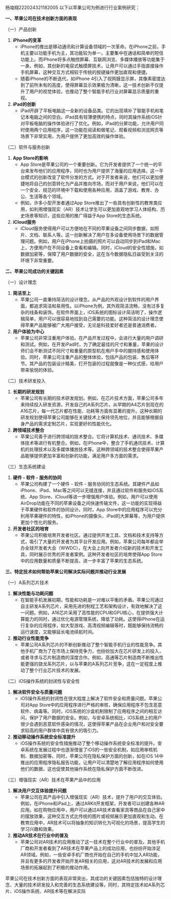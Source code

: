 杨竣翔222024321182005
以下以苹果公司为例进行行业案例研究：

**一、苹果公司在技术创新方面的表现**

（一）产品创新
1. **iPhone的变革**
   - iPhone的推出是移动通讯和计算设备领域的一次革命。在iPhone之前，手机主要以功能手机为主，其功能较为单一，主要集中在通话和简单的短信功能上。而iPhone将多点触控屏幕、互联网浏览、多媒体播放等功能集于一身。例如，其创新的电容式触摸屏技术，让用户可以通过手指直接操作手机屏幕，这种交互方式相较于传统的按键操作更加直观和便捷。
   - 随着iPhone的不断迭代，如iPhone 4引入了视网膜显示屏，其像素密度达到了前所未有的高度，使得屏幕显示效果极为清晰，这一技术创新不仅提升了用户的视觉体验，也推动了整个智能手机行业对屏幕显示质量的重视。
2. **iPad的创新**
   - iPad开辟了平板电脑这一全新的设备品类。它的出现填补了智能手机和笔记本电脑之间的空白。iPad具有轻薄便携的特点，同时其操作系统iOS针对平板电脑的操作体验进行了优化。例如，iPad的分屏功能，允许用户同时使用两个应用程序，这一功能在阅读和做笔记、观看视频和浏览网页等场景下非常实用，为用户提供了更加高效的操作体验。

（二）软件与服务创新
1. **App Store的影响**
   - App Store是苹果公司的一个重要创新。它为开发者提供了一个统一的平台来发布他们的应用程序，同时也为用户提供了海量的应用选择。这一平台模式的创新改变了软件分发的方式。对于开发者来说，他们可以更加便捷地将自己的创意转化为产品并推向市场，而对于用户来说，他们可以在一个安全、规范的环境中下载和使用各种应用，涵盖了游戏、教育、办公、生活等各个领域。
   - 例如，许多小型开发者通过App Store推出了一些具有创新性的教育类应用，如利用增强现实（AR）技术让学生可以更加直观地学习人体结构、历史场景等知识，这些应用的推广得益于App Store的生态系统。
2. **iCloud服务**
   - iCloud服务使得用户可以方便地在不同的苹果设备之间同步数据，如照片、文档、联系人等。这一创新解决了用户在多设备使用场景下的数据管理问题。例如，用户在iPhone上拍摄的照片可以自动同步到iPad和Mac上，方便用户在不同设备上查看和编辑。同时，iCloud的安全性措施，如数据加密等，保障了用户数据的安全，这在当今数据隐私日益受到关注的环境下非常重要。

**二、苹果公司成功的关键因素**

（一）设计理念
1. **简洁至上**
   - 苹果公司一直秉持简洁的设计理念。从产品的外观设计到软件的用户界面，都追求简洁和易用性。以iPhone为例，其外观简洁流畅，没有过多复杂的线条和装饰。在软件界面上，iOS系统的图标设计简洁明了，操作逻辑简单，用户可以很容易地找到自己需要的功能。这种简洁的设计理念使得苹果产品能够被广大用户接受，无论是科技爱好者还是普通消费者。
2. **用户体验为中心**
   - 苹果公司非常注重用户体验。在产品开发过程中，会进行大量的用户调研和测试。例如，在开发iPad时，为了确定最佳的尺寸和重量，苹果的设计师们会不断测试不同尺寸和重量的原型机在用户手中的握持感和使用体验。同时，苹果公司注重产品的整体体验，包括产品的包装、售后等环节。其产品的包装设计精美，打开包装的过程就像是一种仪式感，给用户带来愉悦的体验。

（二）技术研发投入
1. **长期的研发规划**
   - 苹果公司有长期的技术研发规划。例如，在芯片技术方面，苹果公司多年来持续投入研发资源，开发自己的A系列芯片。从早期的A4芯片到现在的A16芯片，每一代芯片都在性能、功耗等方面有显著的提升。这种长期的研发规划使得苹果公司能够在关键技术上保持领先地位，并且能够根据自身产品的需求定制芯片，实现更好的性能优化。
2. **跨领域技术整合**
   - 苹果公司善于进行跨领域的技术整合。它将计算机技术、通讯技术、多媒体技术等进行有机整合。例如，在iPhone中，整合了手机通讯技术、计算机的处理技术以及多媒体播放技术等。这种跨领域的技术整合使得苹果产品能够提供更加丰富和创新的功能，满足用户多方面的需求。

（三）生态系统建设
1. **硬件 - 软件 - 服务的协同**
   - 苹果公司构建了一个硬件 - 软件 - 服务协同的生态系统。其硬件产品如iPhone、iPad、Mac等之间可以无缝连接，并且通过软件和服务如iOS系统、App Store、iCloud等进一步增强用户体验。例如，用户可以使用AirDrop功能在不同的苹果设备之间快速传输文件，这一功能的实现得益于苹果硬件和软件的协同设计。同时，App Store中的应用程序可以充分利用苹果硬件的特性，如iPhone的摄像头、iPad的大屏幕等，为用户提供更加个性化的服务。
2. **开发者社区的培育**
   - 苹果公司积极培育开发者社区。通过提供开发工具、文档和技术支持等方式，吸引了大量的开发者为其平台开发应用。例如，苹果公司每年都会举办全球开发者大会（WWDC），在大会上向开发者介绍新的技术和开发工具，同时展示优秀的开发者案例。这种开发者社区的培育使得App Store中的应用数量和质量不断提高，进一步丰富了苹果的生态系统。

**三、特定技术如何帮助苹果公司解决实际问题并推动行业发展**

（一）A系列芯片技术
1. **解决性能与功耗问题**
   - 在智能手机发展初期，性能和功耗是一对难以平衡的矛盾。苹果公司通过自主研发A系列芯片，采用先进的制程工艺和架构设计，有效地解决了这一问题。例如，A16芯片采用了高性能的CPU和GPU核心，在提供强大计算能力的同时，通过优化电源管理系统，降低了功耗。这使得iPhone在运行复杂的应用程序，如大型游戏、高清视频编辑等时，既能够保持流畅的运行速度，又能够延长电池续航时间。
2. **推动行业性能竞争**
   - 苹果公司A系列芯片的不断创新推动了整个智能手机行业的性能竞争。其他手机厂商为了在市场上保持竞争力，也纷纷加大在芯片研发上的投入，或者寻求与芯片制造商的深度合作。例如，高通等芯片制造商不断推出性能更强的骁龙系列芯片，以与苹果的A系列芯片竞争，这在一定程度上推动了整个行业芯片技术的发展。

（二）iOS操作系统的封闭性与安全性
1. **解决软件安全与质量问题**
   - iOS操作系统的封闭性在很大程度上解决了软件安全和质量问题。苹果公司对App Store中的应用程序进行严格的审核，确保应用程序不包含恶意软件、病毒等。同时，iOS系统的沙盒机制限制了应用程序之间的相互访问，保护了用户数据的安全。例如，与安卓系统相比，iOS系统上的用户很少会遇到恶意软件感染的情况，这使得苹果产品在企业用户和对安全要求较高的用户群体中具有很大的吸引力。
2. **推动移动操作系统安全标准提升**
   - iOS操作系统的安全性措施推动了整个移动操作系统安全标准的提升。安卓系统在发展过程中也逐渐借鉴了iOS的一些安全机制，如应用审核机制、数据加密等。同时，苹果公司在隐私保护方面的创新，如在iOS 14中推出的应用程序隐私报告功能，让用户可以清楚地了解应用程序如何使用他们的数据，这也促使其他操作系统在隐私保护方面不断改进。

（三）增强现实（AR）技术在苹果产品中的应用
1. **解决用户交互体验提升问题**
   - 苹果公司在其产品中引入增强现实（AR）技术，提升了用户的交互体验。例如，在iPhone和iPad上，通过ARKit开发框架，开发者可以创建各种AR应用。如在购物应用中，用户可以通过AR技术查看家具等商品在自己家中的摆放效果，这种交互方式比传统的图片或视频展示更加直观和生动。在教育应用中，AR技术可以将抽象的知识转化为可视化的场景，提高学生的学习兴趣和效果。
2. **推动AR技术在行业中的普及**
   - 苹果公司对AR技术的应用推动了这一技术在整个行业中的普及。其他手机厂商和开发者看到了AR技术在苹果产品上的成功应用，也纷纷开始涉足AR领域。例如，一些安卓手机厂商也开始在自己的手机中加入AR功能，并且有更多的开发者开始开发AR相关的应用，这对AR技术的发展和应用场景的拓展起到了积极的推动作用。

苹果公司在技术创新方面的表现非常突出，其成功的关键因素包括独特的设计理念、大量的技术研发投入和完善的生态系统建设等。同时，其特定技术如A系列芯片、iOS操作系统、AR技术等在解决实际